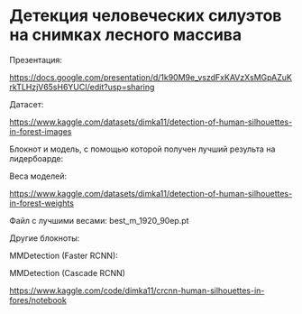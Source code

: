 # Детекция человеческих силуэтов на снимках лесного массива

Презентация:

https://docs.google.com/presentation/d/1k90M9e_vszdFxKAVzXsMGpAZuKrkTLHzjV65sH6YUCI/edit?usp=sharing


Датасет:

https://www.kaggle.com/datasets/dimka11/detection-of-human-silhouettes-in-forest-images

Блокнот и модель, с помощью которой получен лучший результа на лидербоарде:


Веса моделей:

https://www.kaggle.com/datasets/dimka11/detection-of-human-silhouettes-in-forest-weights

Файл с лучшими весами: best_m_1920_90ep.pt



Другие блокноты:


MMDetection (Faster RCNN):


MMDetection (Cascade RCNN)

https://www.kaggle.com/code/dimka11/crcnn-human-silhouettes-in-fores/notebook

